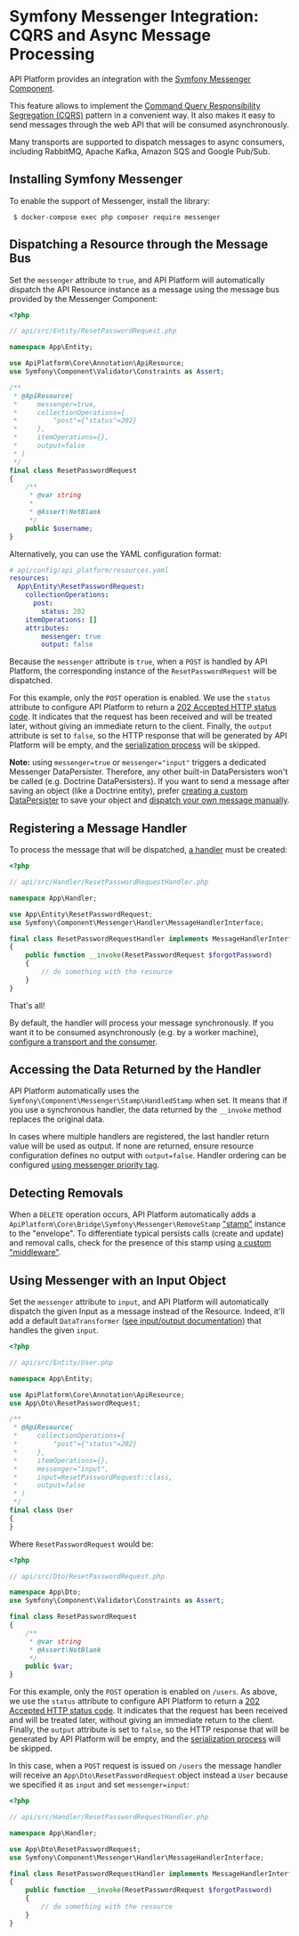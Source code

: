 # Symfony Messenger Integration: CQRS and Async Message Processing

API Platform provides an integration with the [Symfony Messenger Component](https://symfony.com/doc/current/messenger.html).

This feature allows to implement the [Command Query Responsibility Segregation (CQRS)](https://martinfowler.com/bliki/CQRS.html) pattern in a convenient way.
It also makes it easy to send messages through the web API that will be consumed asynchronously.

Many transports are supported to dispatch messages to async consumers, including RabbitMQ, Apache Kafka, Amazon SQS and Google Pub/Sub.

## Installing Symfony Messenger

To enable the support of Messenger, install the library:

     $ docker-compose exec php composer require messenger

## Dispatching a Resource through the Message Bus

Set the `messenger` attribute to `true`, and API Platform will automatically dispatch the API Resource instance as a message using the message bus provided by the Messenger Component:

```php
<?php

// api/src/Entity/ResetPasswordRequest.php

namespace App\Entity;

use ApiPlatform\Core\Annotation\ApiResource;
use Symfony\Component\Validator\Constraints as Assert;

/**
 * @ApiResource(
 *     messenger=true,
 *     collectionOperations={
 *         "post"={"status"=202}
 *     },
 *     itemOperations={},
 *     output=false
 * )
 */
final class ResetPasswordRequest
{
    /**
     * @var string
     *
     * @Assert\NotBlank
     */
    public $username;
}
```

Alternatively, you can use the YAML configuration format:

```yaml
# api/config/api_platform/resources.yaml
resources:
  App\Entity\ResetPasswordRequest:
    collectionOperations:
      post:
        status: 202
    itemOperations: []
    attributes:
        messenger: true
        output: false
```

Because the `messenger` attribute is `true`, when a `POST` is handled by API Platform, the corresponding instance of the `ResetPasswordRequest` will be dispatched.

For this example, only the `POST` operation is enabled.
We use the `status` attribute to configure API Platform to return a [202 Accepted HTTP status code](https://developer.mozilla.org/en-US/docs/Web/HTTP/Status/202).
It indicates that the request has been received and will be treated later, without giving an immediate return to the client.
Finally, the `output` attribute is set to `false`, so the HTTP response that will be generated by API Platform will be empty, and the [serialization process](serialization.md) will be skipped.

**Note:** using `messenger=true` or `messenger="input"` triggers a dedicated Messenger DataPersister. Therefore, any other built-in DataPersisters won't be called (e.g. Doctrine DataPersisters).
If you want to send a message after saving an object (like a Doctrine entity), prefer [creating a custom DataPersister](https://api-platform.com/docs/core/data-persisters/#creating-a-custom-data-persister) to save your object and [dispatch your own message manually](https://symfony.com/doc/current/components/messenger.html#bus).

## Registering a Message Handler

To process the message that will be dispatched, [a handler](https://symfony.com/doc/current/messenger.html#registering-handlers) must be created:

```php
<?php

// api/src/Handler/ResetPasswordRequestHandler.php

namespace App\Handler;

use App\Entity\ResetPasswordRequest;
use Symfony\Component\Messenger\Handler\MessageHandlerInterface;

final class ResetPasswordRequestHandler implements MessageHandlerInterface
{
    public function __invoke(ResetPasswordRequest $forgotPassword)
    {
        // do something with the resource
    }
}
```

That's all!

By default, the handler will process your message synchronously.
If you want it to be consumed asynchronously (e.g. by a worker machine), [configure a transport and the consumer](https://symfony.com/doc/current/messenger.html#transports).

## Accessing the Data Returned by the Handler

API Platform automatically uses the `Symfony\Component\Messenger\Stamp\HandledStamp` when set.
It means that if you use a synchronous handler, the data returned by the `__invoke` method replaces the original data.

In cases where multiple handlers are registered, the last handler return value will be used as output. If none are returned, ensure resource configuration defines no output with `output=false`.
Handler ordering can be configured [using messenger priority tag](https://symfony.com/doc/current/messenger.html#manually-configuring-handlers).

## Detecting Removals

When a `DELETE` operation occurs, API Platform automatically adds a `ApiPlatform\Core\Bridge\Symfony\Messenger\RemoveStamp` ["stamp"](https://symfony.com/doc/current/components/messenger.html#adding-metadata-to-messages-envelopes) instance to the "envelope".
To differentiate typical persists calls (create and update) and removal calls, check for the presence of this stamp using [a custom "middleware"](https://symfony.com/doc/current/components/messenger.html#adding-metadata-to-messages-envelopes).

## Using Messenger with an Input Object

Set the `messenger` attribute to `input`, and API Platform will automatically dispatch the given Input as a message instead of the Resource. Indeed, it'll add a default `DataTransformer` ([see input/output documentation](./dto.md)) that handles the given `input`.

```php
<?php

// api/src/Entity/User.php

namespace App\Entity;

use ApiPlatform\Core\Annotation\ApiResource;
use App\Dto\ResetPasswordRequest;

/**
 * @ApiResource(
 *     collectionOperations={
 *         "post"={"status"=202}
 *     },
 *     itemOperations={},
 *     messenger="input",
 *     input=ResetPasswordRequest::class,
 *     output=false
 * )
 */
final class User
{
}
```

Where `ResetPasswordRequest` would be:

```php
<?php

// api/src/Dto/ResetPasswordRequest.php

namespace App\Dto;
use Symfony\Component\Validator\Constraints as Assert;

final class ResetPasswordRequest
{
    /**
     * @var string
     * @Assert\NotBlank
     */
    public $var;
}
```

For this example, only the `POST` operation is enabled on `/users`.
As above, we use the `status` attribute to configure API Platform to return a [202 Accepted HTTP status code](https://developer.mozilla.org/en-US/docs/Web/HTTP/Status/202).
It indicates that the request has been received and will be treated later, without giving an immediate return to the client.
Finally, the `output` attribute is set to `false`, so the HTTP response that will be generated by API Platform will be empty, and the [serialization process](serialization.md) will be skipped.

In this case, when a `POST` request is issued on `/users` the message handler will receive an `App\Dto\ResetPasswordRequest` object instead a `User` because we specified it as `input` and set `messenger=input`:

```php
<?php

// api/src/Handler/ResetPasswordRequestHandler.php

namespace App\Handler;

use App\Dto\ResetPasswordRequest;
use Symfony\Component\Messenger\Handler\MessageHandlerInterface;

final class ResetPasswordRequestHandler implements MessageHandlerInterface
{
    public function __invoke(ResetPasswordRequest $forgotPassword)
    {
        // do something with the resource
    }
}
```

